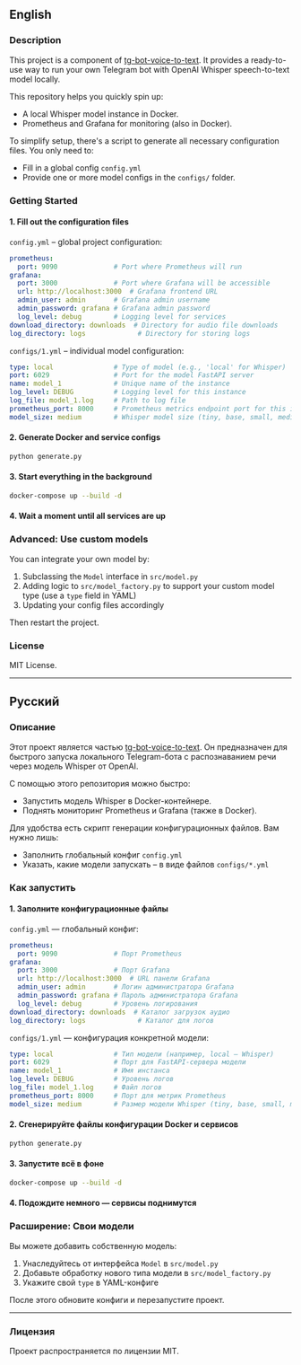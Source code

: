 ## English

### Description

This project is a component of [tg-bot-voice-to-text](https://github.com/justnurik/tg-bot-voice-to-text). It provides a ready-to-use way to run your own Telegram bot with OpenAI Whisper speech-to-text model locally.

This repository helps you quickly spin up:

* A local Whisper model instance in Docker.
* Prometheus and Grafana for monitoring (also in Docker).

To simplify setup, there's a script to generate all necessary configuration files. You only need to:

* Fill in a global config `config.yml`
* Provide one or more model configs in the `configs/` folder.

### Getting Started

#### 1. Fill out the configuration files

`config.yml` – global project configuration:

```yaml
prometheus:
  port: 9090              # Port where Prometheus will run
grafana:
  port: 3000              # Port where Grafana will be accessible
  url: http://localhost:3000  # Grafana frontend URL
  admin_user: admin       # Grafana admin username
  admin_password: grafana # Grafana admin password
  log_level: debug        # Logging level for services
download_directory: downloads  # Directory for audio file downloads
log_directory: logs             # Directory for storing logs
```

`configs/1.yml` – individual model configuration:

```yaml
type: local               # Type of model (e.g., 'local' for Whisper)
port: 6029                # Port for the model FastAPI server
name: model_1             # Unique name of the instance
log_level: DEBUG          # Logging level for this instance
log_file: model_1.log     # Path to log file
prometheus_port: 8000     # Prometheus metrics endpoint port for this instance
model_size: medium        # Whisper model size (tiny, base, small, medium, large)
```

#### 2. Generate Docker and service configs

```bash
python generate.py
```

#### 3. Start everything in the background

```bash
docker-compose up --build -d
```

#### 4. Wait a moment until all services are up

### Advanced: Use custom models

You can integrate your own model by:

1. Subclassing the `Model` interface in `src/model.py`
2. Adding logic to `src/model_factory.py` to support your custom model type (use a `type` field in YAML)
3. Updating your config files accordingly

Then restart the project.

### License

MIT License.

---

## Русский

### Описание

Этот проект является частью [tg-bot-voice-to-text](https://github.com/justnurik/tg-bot-voice-to-text). Он предназначен для быстрого запуска локального Telegram-бота с распознаванием речи через модель Whisper от OpenAI.

С помощью этого репозитория можно быстро:

* Запустить модель Whisper в Docker-контейнере.
* Поднять мониторинг Prometheus и Grafana (также в Docker).

Для удобства есть скрипт генерации конфигурационных файлов. Вам нужно лишь:

* Заполнить глобальный конфиг `config.yml`
* Указать, какие модели запускать – в виде файлов `configs/*.yml`

### Как запустить

#### 1. Заполните конфигурационные файлы

`config.yml` — глобальный конфиг:

```yaml
prometheus:
  port: 9090              # Порт Prometheus
grafana:
  port: 3000              # Порт Grafana
  url: http://localhost:3000  # URL панели Grafana
  admin_user: admin       # Логин администратора Grafana
  admin_password: grafana # Пароль администратора Grafana
  log_level: debug        # Уровень логирования
download_directory: downloads  # Каталог загрузок аудио
log_directory: logs             # Каталог для логов
```

`configs/1.yml` — конфигурация конкретной модели:

```yaml
type: local               # Тип модели (например, local – Whisper)
port: 6029                # Порт для FastAPI-сервера модели
name: model_1             # Имя инстанса
log_level: DEBUG          # Уровень логов
log_file: model_1.log     # Файл логов
prometheus_port: 8000     # Порт для метрик Prometheus
model_size: medium        # Размер модели Whisper (tiny, base, small, medium, large)
```

#### 2. Сгенерируйте файлы конфигурации Docker и сервисов

```bash
python generate.py
```

#### 3. Запустите всё в фоне

```bash
docker-compose up --build -d
```

#### 4. Подождите немного — сервисы поднимутся

### Расширение: Свои модели

Вы можете добавить собственную модель:

1. Унаследуйтесь от интерфейса `Model` в `src/model.py`
2. Добавьте обработку нового типа модели в `src/model_factory.py`
3. Укажите свой `type` в YAML-конфиге

После этого обновите конфиги и перезапустите проект.

---

### Лицензия

Проект распространяется по лицензии MIT.
